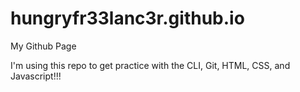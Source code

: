 # hungryfr33lanc3r.github.io

My Github Page

I'm using this repo to get practice with the CLI, Git, HTML, CSS, and Javascript!!!
